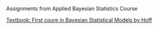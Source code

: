 Assignments from Applied Bayesian Statistics Course 

[Textbook: First coure in Bayesian Statistical Models by Hoff](http://www.springer.com/us/book/9780387922997)
